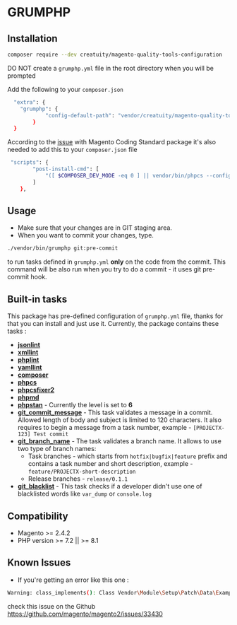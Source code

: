 # GRUMPHP
## Installation
```bash
composer require --dev creatuity/magento-quality-tools-configuration
 ```

DO NOT create a `grumphp.yml` file in the root directory when you will be prompted

Add the following to your `composer.json`

```bash
  "extra": {
    "grumphp": {
            "config-default-path": "vendor/creatuity/magento-quality-tools-configuration/grumphp.yml"
        }
  }
```

According to the [issue]((https://github.com/magento/magento-coding-standard/issues/390)) with Magento Coding Standard package it's also needed to add this to your `composer.json` file
```bash
 "scripts": {
        "post-install-cmd": [
            "([ $COMPOSER_DEV_MODE -eq 0 ] || vendor/bin/phpcs --config-set installed_paths ../../magento/magento-coding-standard/,../../phpcompatibility/php-compatibility)"
        ]
    },
```

## Usage
- Make sure that your changes are in GIT staging area.
- When you want to commit your changes, type.
```bash
./vendor/bin/grumphp git:pre-commit
```
to run tasks defined in `grumphp.yml` **only** on the code from the commit.
This command will be also run when you try to do a commit - it uses git pre-commit hook.

## Built-in tasks
This package has pre-defined configuration of `grumphp.yml` file, thanks for that you can install 
and just use it. Currently, the package contains these tasks : 
- [**jsonlint**](https://github.com/phpro/grumphp/blob/master/doc/tasks/jsonlint.md)
- [**xmllint**](https://github.com/phpro/grumphp/blob/master/doc/tasks/xmllint.md)
- [**phplint**](https://github.com/phpro/grumphp/blob/master/doc/tasks/phplint.md)
- [**yamllint**](https://github.com/phpro/grumphp/blob/master/doc/tasks/yamllint.md)
- [**composer**](https://github.com/phpro/grumphp/blob/master/doc/tasks/composer.md)
- [**phpcs**](https://github.com/phpro/grumphp/blob/master/doc/tasks/phpcs.md)
- [**phpcsfixer2**](https://github.com/phpro/grumphp/blob/master/doc/tasks/phpcsfixer.md)
- [**phpmd**](https://github.com/phpro/grumphp/blob/master/doc/tasks/phpmd.md)
- [**phpstan**](https://github.com/phpro/grumphp/blob/master/doc/tasks/phpstan.md) - Currently the level is set to **6**
- [**git_commit_message**](https://github.com/phpro/grumphp/blob/master/doc/tasks/git_commit_message.md) - This task validates a message in a commit. Allowed length of body and subject 
is limited to 120 characters. It also requires to begin a message from a task number, example -  `[PROJECTX-123] Test commit`
- [**git_branch_name**](https://github.com/phpro/grumphp/blob/master/doc/tasks/git_branch_name.md) - The task validates a branch name. It allows to use two type of branch names:
  * Task branches - which starts from `hotfix|bugfix|feature` prefix and contains a task number and short description, example - 
  `feature/PROJECTX-short-description`
  * Release branches - `release/0.1.1`
- [**git_blacklist**](https://github.com/phpro/grumphp/blob/master/doc/tasks/git_blacklist.md) - This task checks if a developer didn't use one of blacklisted words like `var_dump` or `console.log`

## Compatibility
- Magento >= 2.4.2
- PHP version >= 7.2 || >= 8.1

## Known Issues
- If you're getting an error like this one :
```bash
Warning: class_implements(): Class Vendor\Module\Setup\Patch\Data\ExamplePatch does not exist and could not be loaded in /dev/tests/static/framework/Magento/CodeMessDetector/Rule/Design/AllPurposeAction.php on line 35
```
check this issue on the Github https://github.com/magento/magento2/issues/33430
